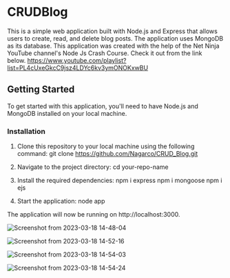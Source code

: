 # CRUDBlog

This is a simple web application built with Node.js and Express that allows users to create, read, and delete blog posts. The application uses MongoDB as its database.
This application was created with the help of the Net Ninja YouTube channel's Node Js Crash Course. Check it out from the link below. https://www.youtube.com/playlist?list=PL4cUxeGkcC9jsz4LDYc6kv3ymONOKxwBU

## Getting Started
To get started with this application, you'll need to have Node.js and MongoDB installed on your local machine.

### Installation
1. Clone this repository to your local machine using the following command: git clone https://github.com/Nagarco/CRUD_Blog.git

2. Navigate to the project directory: cd your-repo-name

3. Install the required dependencies: 
npm i express
npm i mongoose
npm i ejs

4. Start the application: node app

The application will now be running on http://localhost:3000.

![Screenshot from 2023-03-18 14-48-04](https://user-images.githubusercontent.com/73566933/226107052-dcfa75cf-7aee-4104-bd5c-fc836763b3a4.png)


![Screenshot from 2023-03-18 14-52-16](https://user-images.githubusercontent.com/73566933/226107193-0b40ff03-de94-44fe-b667-641d5aeffb67.png)


![Screenshot from 2023-03-18 14-54-03](https://user-images.githubusercontent.com/73566933/226107501-e37a1432-5f42-4b9c-93c5-83f297e80bec.png)


![Screenshot from 2023-03-18 14-54-24](https://user-images.githubusercontent.com/73566933/226107513-3013117e-88cd-4c16-aa82-bb809ed44183.png)



